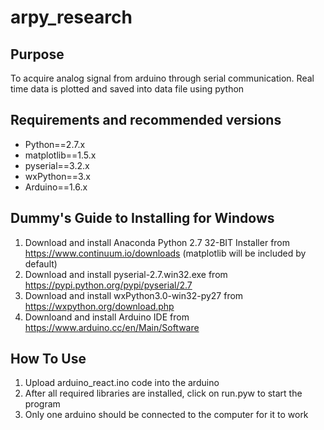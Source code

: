 # arpy_research

## Purpose
To acquire analog signal from arduino through serial communication. Real time data is plotted and saved into data file using python

## Requirements and recommended versions
* Python==2.7.x
* matplotlib==1.5.x
* pyserial==3.2.x
* wxPython==3.x
* Arduino==1.6.x

## Dummy's Guide to Installing for Windows
1. Download and install Anaconda Python 2.7 32-BIT Installer from https://www.continuum.io/downloads (matplotlib will be included by default)
2. Download and install pyserial-2.7.win32.exe from https://pypi.python.org/pypi/pyserial/2.7
3. Download and install wxPython3.0-win32-py27 from https://wxpython.org/download.php
4. Downloand and install Arduino IDE from https://www.arduino.cc/en/Main/Software

## How To Use
1. Upload arduino_react.ino code into the arduino
2. After all required libraries are installed, click on run.pyw to start the program
3. Only one arduino should be connected to the computer for it to work

